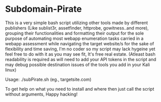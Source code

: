 # Subdomain-Pirate

This is a very simple bash script utilizing other tools made by different publishers (Like sublist3r, assetfinder, httprobe, gowitness..and more), grouping their functionalities and formatting their output for the sole purpose of automating most webapp enumeration tasks carried in a webapp assessment while navigating the target website/s for the sake of flexibility and time saving, I'm no coder so my script may lack hygeine yet feel free to do with it as you may see fit, It's free real estate. (Atleast bash readability is required as will need to add your API tokens in the script and may debug possible destination issues of the tools you add in your Kali linux)


Usage: ./subPirate.sh <domain> (eg., targetsite.com)
  

To get help on what you need to install and where then just call the script without arguments, Happy hacking! 

